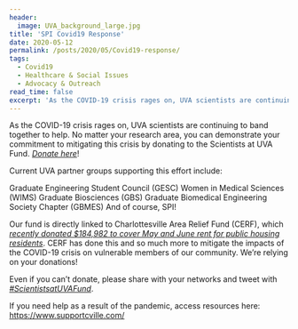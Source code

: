 ```yaml
---
header:
  image: UVA_background_large.jpg
title: 'SPI Covid19 Response'
date: 2020-05-12
permalink: /posts/2020/05/Covid19-response/
tags:
  - Covid19
  - Healthcare & Social Issues
  - Advocacy & Outreach
read_time: false
excerpt: 'As the COVID-19 crisis rages on, UVA scientists are continuing to band together to help. No matter your research area, you can demonstrate your commitment to mitigating this crisis by donating to the Scientists at UVA Fund.'
---
```


As the COVID-19 crisis rages on, UVA scientists are continuing to band together to help. No matter your research area, you can demonstrate your commitment to mitigating this crisis by donating to the Scientists at UVA Fund. [*Donate here*](https://app.mobilecause.com/form/Hn0mYg?vid=83fy3)! 

Current UVA partner groups supporting this effort include:

Graduate Engineering Student Council (GESC)
Women in Medical Sciences (WIMS)
Graduate Biosciences (GBS)
Graduate Biomedical Engineering Society Chapter (GBMES)
And of course, SPI!

Our fund is directly linked to Charlottesville Area Relief Fund (CERF), which [*recently donated $184,982 to cover May and June rent for public housing residents*](https://www.nbc29.com/2020/05/06/cerf-cover-may-june-rent-charlottesville-public-housing-residents/). CERF has done this and so much more to mitigate the impacts of the COVID-19 crisis on vulnerable members of our community. We’re relying on your donations!

Even if you can’t donate, please share with your networks and tweet with [*#ScientistsatUVAFund*](https://twitter.com/hashtag/ScientistsatUVAFund?src=hashtag_click). 

If you need help as a result of the pandemic, access resources here: https://www.supportcville.com/


